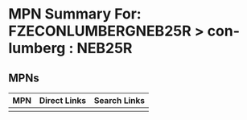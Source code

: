 



# MPN Summary For: FZECONLUMBERGNEB25R > con-lumberg : NEB25R

## MPNs
  

|MPN|Direct Links|Search Links|
| :--- | :--- | :--- |
||||
